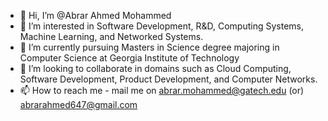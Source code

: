 - 👋 Hi, I’m @Abrar Ahmed Mohammed
- 👀 I’m interested in Software Development, R&D, Computing Systems, Machine Learning, and Networked Systems.
- 🌱 I’m currently pursuing Masters in Science degree majoring in Computer Science at Georgia Institute of Technology
- 💞️ I’m looking to collaborate in domains such as Cloud Computing, Software Development, Product Development, and Computer Networks.
- 📫 How to reach me - mail me on abrar.mohammed@gatech.edu (or) abrarahmed647@gmail.com